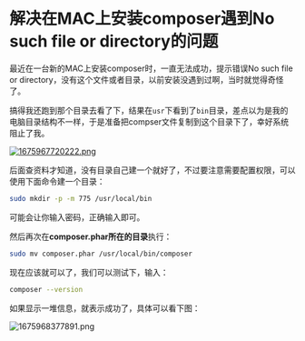 # 解决在MAC上安装composer遇到No such file or directory的问题

最近在一台新的MAC上安装composer时，一直无法成功，提示错误No such file or directory，没有这个文件或者目录，以前安装没遇到过啊，当时就觉得奇怪了。

搞得我还跑到那个目录去看了下，结果在`usr`下看到了`bin`目录，差点以为是我的电脑目录结构不一样，于是准备把compser文件复制到这个目录下了，幸好系统阻止了我。

[![1675967720222.png](https://img.shejibiji.com/2023/02/10/63e53cec9ab58.png)](https://img.shejibiji.com/2023/02/10/63e53cec9ab58.png)

后面查资料才知道，没有目录自己建一个就好了，不过要注意需要配置权限，可以使用下面命令建一个目录：

```bash
sudo mkdir -p -m 775 /usr/local/bin
```

可能会让你输入密码，正确输入即可。

然后再次在**composer.phar所在的目录**执行：

```bash
sudo mv composer.phar /usr/local/bin/composer
```

现在应该就可以了，我们可以测试下，输入：

```bash
composer --version
```

如果显示一堆信息，就表示成功了，具体可以看下图：

<img src="https://img.shejibiji.com/2023/02/10/63e53f94688a5.png" alt="1675968377891.png" title="1675968377891.png" />